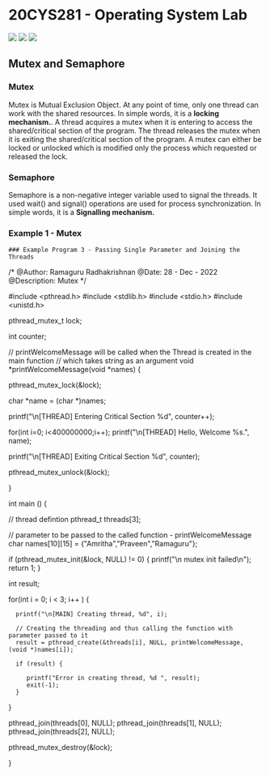 # 20CYS281 - Operating System Lab 
![](https://img.shields.io/badge/Batch-CYS-lightgreen) ![](https://img.shields.io/badge/UG-blue) ![](https://img.shields.io/badge/Subject-OS-blue)

## Mutex and Semaphore

### Mutex

Mutex is Mutual Exclusion Object. At any point of time, only one thread can work with the shared resources. In simple words, it is a **locking mechanism.**. 
A thread acquires a mutex when it is entering to access the shared/critical section of the program. The thread releases the mutex when it is exiting the 
shared/critical section of the program. A mutex can either be locked or unlocked which is modified only the process which requested or released the lock.

### Semaphore 

Semaphore is a non-negative integer variable used to signal the threads. It used wait() and signal() operations are used for process synchronization. In simple words, it is a **Signalling mechanism.**

### Example 1 - Mutex

```
### Example Program 3 - Passing Single Parameter and Joining the Threads

```
/*
@Author: Ramaguru Radhakrishnan
@Date: 28 - Dec - 2022
@Description: Mutex
*/

#include <pthread.h>
#include <stdlib.h>
#include <stdio.h> 
#include <unistd.h>

pthread_mutex_t lock;

int counter;

// printWelcomeMessage will be called when the Thread is created in the main function 
// which takes string as an argument
void *printWelcomeMessage(void *names) {
    
   pthread_mutex_lock(&lock);
   
   char *name = (char *)names; 
   
   printf("\n[THREAD] Entering Critical Section %d", counter++);
   
   for(int i=0; i<400000000;i++);
   printf("\n[THREAD] Hello, Welcome %s.", name);
   
   printf("\n[THREAD] Exiting Critical Section %d", counter);
   
   pthread_mutex_unlock(&lock);
   
}

int main () {

   // thread defintion
   pthread_t threads[3];
   
   // parameter to be passed to the called function - printWelcomeMessage
   char names[10][15] = {"Amritha","Praveen","Ramaguru"};
   
   if (pthread_mutex_init(&lock, NULL) != 0)
    {
        printf("\n mutex init failed\n");
        return 1;
    }
   
   int result;
   
   for(int i = 0; i < 3; i++ ) {
   
      printf("\n[MAIN] Creating thread, %d", i);
      
      // Creating the threading and thus calling the function with parameter passed to it
      result = pthread_create(&threads[i], NULL, printWelcomeMessage, (void *)names[i]);
      
      if (result) {
      
         printf("Error in creating thread, %d ", result);
         exit(-1);
      }
      
   }
   
   pthread_join(threads[0], NULL);
   pthread_join(threads[1], NULL);
   pthread_join(threads[2], NULL);
   
   pthread_mutex_destroy(&lock);

}
```

